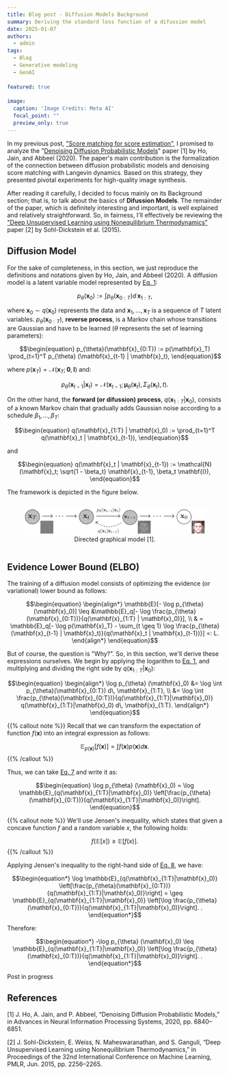 ```yaml
---
title: Blog post - Diffusion Models Background
summary: Deriving the standard loss function of a difussion model
date: 2025-01-07
authors:
  - admin
tags:
  - Blog
  - Generative modeling
  - GenAI

featured: true

image:
  caption: 'Image Credits: Meta AI'
  focal_point: ""
  preview_only: true
---
```


In my previous post, ["Score matching for score estimation"](/post/score-matching/), I promised to analyze the "[Denoising Diffusion Probabilistic Models](https://proceedings.neurips.cc/paper/2020/hash/4c5bcfec8584af0d967f1ab10179ca4b-Abstract.html)" paper [1] by Ho, Jain, and Abbeel (2020).
The paper's main contribution is the formalization of the connection between diffusion probabilistic models and denoising score matching with Langevin dynamics.
Based on this strategy, they presented pivotal experiments for high-quality image synthesis.

After reading it carefully, I decided to focus mainly on its Background section; that is, to talk about the basics of **Difussion Models**.
The remainder of the paper, which is definitely interesting and important, is well explained and relatively straightforward.
So, in fairness, I'll effectively be reviewing the ["Deep Unsupervised Learning using Nonequilibrium Thermodynamics"](https://proceedings.mlr.press/v37/sohl-dickstein15.html) paper [2] by Sohl-Dickstein et al. (2015). 

## Diffusion Model

For the sake of completeness, in this section, we just reproduce the definitions and notations given by Ho, Jain, and Abbeel (2020).
A diffusion model is a latent variable model represented by [Eq. 1](#EQ1):

<a name="EQ1"></a>

$$\begin{equation}
p_{\theta} (\mathbf{x}_0) := \int p_{\theta}(\mathbf{x}_{0:T}) d\, \mathbf{x}_{1:T},
\end{equation}$$

where $\mathbf{x}_0 \sim q(\mathbf{x}_0)$ represents the data and $\mathbf{x}_1, \dots, \mathbf{x}_T$ is a sequence of $T$ latent variables.
$p_{\theta}(\mathbf{x}_{0:T})$, **reverse process**, is a Markov chain whose transitions are Gaussian and have to be learned 
($\theta$ represents the set of learning parameters):

<a name="EQ2"></a>

$$\begin{equation}
p_{\theta}(\mathbf{x}_{0:T}) := p(\mathbf{x}_T) \prod_{t=1}^T p_{\theta} (\mathbf{x}_{t-1} | \mathbf{x}_t),
\end{equation}$$

where $p(\mathbf{x}_T) = \mathcal{N}(\mathbf{x}_T; \mathbf{0}, \mathbf{I})$ and:

<a name="EQ3"></a>

$$\begin{equation}
p_{\theta} (\mathbf{x}_{t-1} | \mathbf{x}_t) = \mathcal{N}(\mathbf{x}_{t-1}; \mathbf{\mu}_{\theta}(\mathbf{x}_t), \Sigma_{\theta}(\mathbf{x}_t), t).
\end{equation}$$

On the other hand, the **forward (or difussion) process**, $q(\mathbf{x}_{1:T} | \mathbf{x}_0)$, consists of a known Markov chain 
that gradually adds Gaussian noise according to a schedule $\beta_1, \dots, \beta_T$:

<a name="EQ4"></a>

$$\begin{equation}
q(\mathbf{x}_{1:T} | \mathbf{x}_0) := \prod_{t=1}^T q(\mathbf{x}_t | \mathbf{x}_{t-1}),
\end{equation}$$

and

<a name="EQ5"></a>

$$\begin{equation}
q(\mathbf{x}_t | \mathbf{x}_{t-1}) := \mathcal{N}(\mathbf{x}_t; \sqrt{1 - \beta_t} \mathbf{x}_{t-1}, \beta_t \mathbf{I}),
\end{equation}$$

The framework is depicted in the figure below. 

<div style="display: flex; justify-content: center;">
  <figure style="text-align: center;">
    <img src=graph.jpg alt="figure" width="100%">
    <figcaption>Directed graphical model [1].</figcaption>
  </figure>
</div>

## Evidence Lower Bound (ELBO)

The training of a diffusion model consists of optimizing the evidence (or variational) lower bound as follows:

<a name="EQ6"></a>

$$\begin{equation}
\begin{align*}
\mathbb{E}[- \log p_{\theta} (\mathbf{x}_0)] \leq &\mathbb{E}_q[- \log \frac{p_{\theta} (\mathbf{x}_{0:T})}{q(\mathbf{x}_{1:T} | \mathbf{x}_0)}], \\
& = \mathbb{E}_q[- \log p(\mathbf{x}_T) - \sum_{t \geq 1} \log \frac{p_{\theta} (\mathbf{x}_{t-1} | \mathbf{x}_t)}{q(\mathbf{x}_t | \mathbf{x}_{t-1})}] =: L. 
\end{align*}
\end{equation}$$

But of course, the question is "Why?".
So, in this section, we'll derive these expressions ourselves.
We begin by applying the logarithm to [Eq. 1](#EQ1), and multiplying and dividing the right side by $q(\mathbf{x}_{1:T}|\mathbf{x}_0)$:

<a name="EQ7"></a>

$$\begin{equation}
\begin{align*}
\log p_{\theta} (\mathbf{x}_0) &= \log \int p_{\theta}(\mathbf{x}_{0:T}) d\, \mathbf{x}_{1:T}, \\
 &= \log \int \frac{p_{\theta}(\mathbf{x}_{0:T})}{q(\mathbf{x}_{1:T}|\mathbf{x}_0)} q(\mathbf{x}_{1:T}|\mathbf{x}_0) d\, \mathbf{x}_{1:T}. 
\end{align*}
\end{equation}$$

{{% callout note %}}
 Recall that we can transform the expectation of function $f(\mathbf{x})$ into an integral expression as follows:

 $$\mathbb{E}_{p(\mathbf{x})} [f(\mathbf{x})] = \int f(\mathbf{x})p(\mathbf{x}) d\mathbf{x}.$$
{{% /callout %}}

Thus, we can take [Eq. 7](#EQ7) and write it as:

<a name="EQ8"></a>

$$\begin{equation}
\log p_{\theta} (\mathbf{x}_0) = \log \mathbb{E}_{q(\mathbf{x}_{1:T}|\mathbf{x}_0)} \left[\frac{p_{\theta}(\mathbf{x}_{0:T})}{q(\mathbf{x}_{1:T}|\mathbf{x}_0)}\right].
\end{equation}$$

{{% callout note %}}
 We'll use Jensen's inequality, which states that given a concave function $f$ and a random variable $x$, the following holds:

 $$f(\mathbb{E}[x]) \geq \mathbb{E}[f(x)].$$
{{% /callout %}}

Applying Jensen's inequality to the right-hand side of [Eq. 8](#EQ8), we have:

$$\begin{equation*}
\log \mathbb{E}_{q(\mathbf{x}_{1:T}|\mathbf{x}_0)} \left[\frac{p_{\theta}(\mathbf{x}_{0:T})}{q(\mathbf{x}_{1:T}|\mathbf{x}_0)}\right] = 
\geq \mathbb{E}_{q(\mathbf{x}_{1:T}|\mathbf{x}_0)} \left[\log \frac{p_{\theta}(\mathbf{x}_{0:T})}{q(\mathbf{x}_{1:T}|\mathbf{x}_0)}\right].
. 
\end{equation*}$$

Therefore:

<a name="EQ9"></a>

$$\begin{equation*}
-\log p_{\theta} (\mathbf{x}_0)
\leq \mathbb{E}_{q(\mathbf{x}_{1:T}|\mathbf{x}_0)} \left[\log \frac{p_{\theta}(\mathbf{x}_{0:T})}{q(\mathbf{x}_{1:T}|\mathbf{x}_0)}\right].
. 
\end{equation*}$$


Post in progress

## References

[1] J. Ho, A. Jain, and P. Abbeel, “Denoising Diffusion Probabilistic Models,” in Advances in Neural Information Processing Systems, 2020, pp. 6840–6851. 

[2] J. Sohl-Dickstein, E. Weiss, N. Maheswaranathan, and S. Ganguli, “Deep Unsupervised Learning using Nonequilibrium Thermodynamics,” in Proceedings of the 32nd International Conference on Machine Learning, PMLR, Jun. 2015, pp. 2256–2265. 


